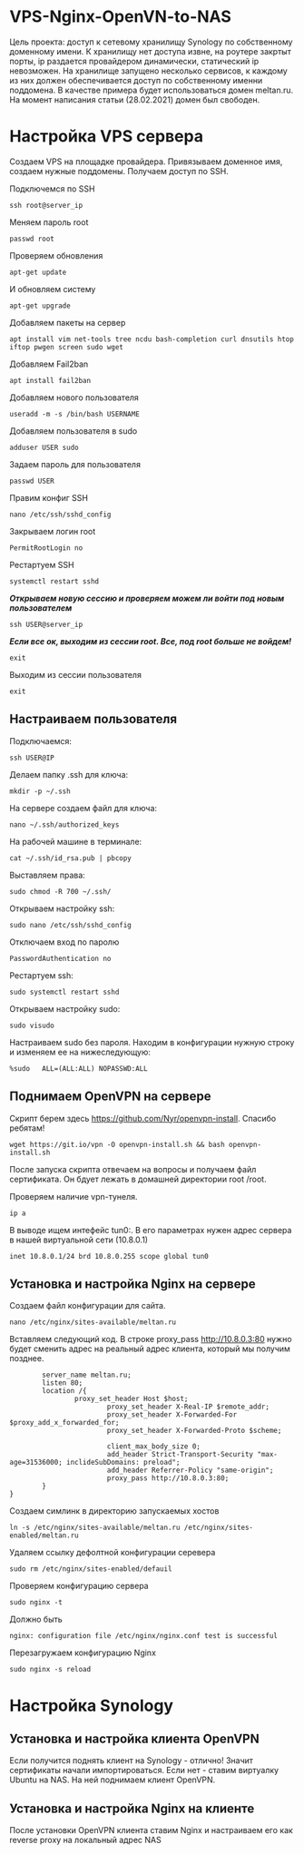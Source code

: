 # VPS-Nginx-OpenVN-to-NAS

Цель проекта: доступ к сетевому хранилищу Synology по собственному доменному имени. К хранилищу нет доступа извне, на роутере закртыт порты, ip раздается провайдером динамически, статический ip невозможен. На хранилище запущено несколько сервисов, к каждому из них должен обеспечивается доступ по собственному именни поддомена. В качестве примера будет использоваться домен meltan.ru. На момент написания статьи (28.02.2021) домен был свободен.

# Настройка VPS сервера

Создаем VPS на площадке провайдера. Привязываем доменное имя, создаем нужные поддомены. Получаем доступ по SSH.

Подключемся по SSH

```ssh root@server_ip```

Меняем пароль root

```passwd root```

Проверяем обновления

```apt-get update```

И обновляем систему

```apt-get upgrade```

Добавляем пакеты на сервер

```apt install vim net-tools tree ncdu bash-completion curl dnsutils htop iftop pwgen screen sudo wget```

Добавляем Fail2ban

```apt install fail2ban```

Добавляем нового пользователя 

```useradd -m -s /bin/bash USERNAME```

Добавляем пользователя в sudo

```adduser USER sudo```

Задаем пароль для пользователя

```passwd USER```

Правим конфиг SSH

```nano /etc/ssh/sshd_config```

Закрываем логин root

```PermitRootLogin no```

Рестартуем SSH

```systemctl restart sshd```

***Открываем новую сессию и проверяем можем ли войти под новым пользователем***

```ssh USER@server_ip```

***Если все ок, выходим из сессии root. Все, под root больше не войдем!***

```exit```

Выходим из сессии пользователя

```exit```

## Настраиваем пользователя

Подключаемся:

```ssh USER@IP```

Делаем папку .ssh для ключа:

```mkdir -p ~/.ssh```

На сервере создаем файл для ключа:

```nano ~/.ssh/authorized_keys```

На рабочей машине в терминале:

```cat ~/.ssh/id_rsa.pub | pbcopy```

Выставляем права:

```sudo chmod -R 700 ~/.ssh/```

Открываем настройку ssh:

```sudo nano /etc/ssh/sshd_config```

Отключаем вход по паролю

```PasswordAuthentication no```

Рестартуем ssh:

```sudo systemctl restart sshd```

Открываем настройку sudo:

```sudo visudo```

Настраиваем sudo без пароля. Находим в конфигурации нужную строку и изменяем ее на нижеследующую:

```%sudo   ALL=(ALL:ALL) NOPASSWD:ALL```

## Поднимаем OpenVPN на сервере

Скрипт берем здесь https://github.com/Nyr/openvpn-install. Спасибо ребятам!

```wget https://git.io/vpn -O openvpn-install.sh && bash openvpn-install.sh```

После запуска скрипта отвечаем на вопросы и получаем файл сертификата. Он бдует лежать в домашней директории root /root.

Проверяем наличие vpn-тунеля.

```ip a```

В выводе ищем интефейс tun0:. В его параметрах нужен адрес сервера в нашей виртуальной сети (10.8.0.1)

```inet 10.8.0.1/24 brd 10.8.0.255 scope global tun0```

## Установка и настройка Nginx на сервере

Создаем файл конфигурации для сайта. 

```nano /etc/nginx/sites-available/meltan.ru```

Вставляем следующий код. В строке proxy_pass http://10.8.0.3:80 нужно будет сменить адрес на реальный адрес клиента, который мы получим позднее.

```server {
        server_name meltan.ru;
        listen 80;
        location /{
                proxy_set_header Host $host;
                        proxy_set_header X-Real-IP $remote_addr;
                        proxy_set_header X-Forwarded-For $proxy_add_x_forwarded_for;
                        proxy_set_header X-Forwarded-Proto $scheme;

                        client_max_body_size 0;
                        add_header Strict-Transport-Security "max-age=31536000; inclideSubDomains: preload";
                        add_header Referrer-Policy "same-origin";
                        proxy_pass http://10.8.0.3:80;
        }
}
```
Создаем симлинк в директорию запускаемых хостов

```ln -s /etc/nginx/sites-available/meltan.ru /etc/nginx/sites-enabled/meltan.ru```

Удаляем ссылку дефолтной конфигурации серевера

```sudo rm /etc/nginx/sites-enabled/defauil```

Проверяем конфигурацию сервера

```sudo nginx -t```

Должно быть

```nginx: the configuration file /etc/nginx/nginx.conf syntax is ok
nginx: configuration file /etc/nginx/nginx.conf test is successful
```

Перезагружаем конфигурацию Nginx

```sudo nginx -s reload```


# Настройка Synology

## Установка и настройка клиента OpenVPN

Если получится поднять клиент на Synology - отлично! Значит сертификаты начали импортироваться. Если нет - ставим виртуалку Ubuntu на NAS. На ней поднимаем клиент OpenVPN.

## Установка и настройка Nginx на клиенте

После установки OpenVPN клиента ставим Nginx и настраиваем его как reverse proxy на локальный адрес NAS





